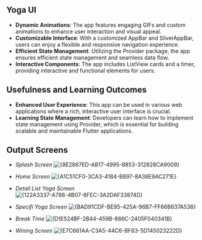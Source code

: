## Yoga UI 

- **Dynamic Animations**: The app features engaging GIFs and custom animations to enhance user interaction and visual appeal.
- **Customizable Interface**: With a customized AppBar and SliverAppBar, users can enjoy a flexible and responsive navigation experience.
- **Efficient State Management**: Utilizing the Provider package, the app ensures efficient state management and seamless data flow.
- **Interactive Components**: The app includes ListView cards and a timer, providing interactive and functional elements for users.
 
## Usefulness and Learning Outcomes

- **Enhanced User Experience**: This app can be used in various web applications where a rich, interactive user interface is crucial.
- **Learning State Management**: Developers can learn how to implement state management using Provider, which is essential for building scalable and maintainable Flutter applications.

## Output Screens
- *Splash Screen*
![{8E2867ED-AB17-4995-8853-312828CA9009}](https://github.com/user-attachments/assets/8c6cc2d3-baba-4b7d-9851-f507fa922015)

- *Home Screen*
![{A1C51CF0-3CA3-4184-B897-8A38E9AC271E}](https://github.com/user-attachments/assets/593df6ee-f63f-456c-bda0-d256f2bd205d)

- *Detail List Yoga Screen*
![{122A3337-A786-4B07-8FEC-3A2DAF33874D}](https://github.com/user-attachments/assets/8b5639a3-73b9-48a9-b042-854a9b2bf9f8)

- *Specifi Yoga Screen*
![{BAD91CDF-BE95-425A-96B7-FF66B637A536}](https://github.com/user-attachments/assets/aee10021-1755-4743-8c32-a2289f883547)

- *Break Time*
![{D1E524BF-2B44-459B-886C-2405F040341B}](https://github.com/user-attachments/assets/28176e6f-ebb3-4341-8c84-9959cd4c8c8b)

- *Wining Screen*
![{E7C661AA-C3A5-44C6-BF83-5D145023222D}](https://github.com/user-attachments/assets/b05d6793-7076-4e7f-9c8a-cd6b400ce13a)


